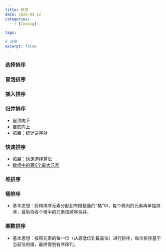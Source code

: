 ```yaml
---
title: 排序
date: 2025-03-12
categories: 
    - [Coding]

tags: 

# 摘要
excerpt: false
---
```


### 选择排序
### 冒泡排序
### 插入排序
### 归并排序
- 自顶向下
- 自底向上
- 拓展：统计逆序对

### 快速排序
- 拓展：快速选择算法
- [数组中的第K个最大元素](https://leetcode.cn/problems/kth-largest-element-in-an-array)

### 堆排序
### 桶排序
- 基本思想：将待排序元素分配到有限数量的“桶”中，每个桶内的元素再单独排序，最后将各个桶中的元素按顺序合并。

### 基数排序
- 基本思想：按照元素的每一位（从最低位到最高位）进行排序，每次排序基于当前位的值，最终得到有序序列。